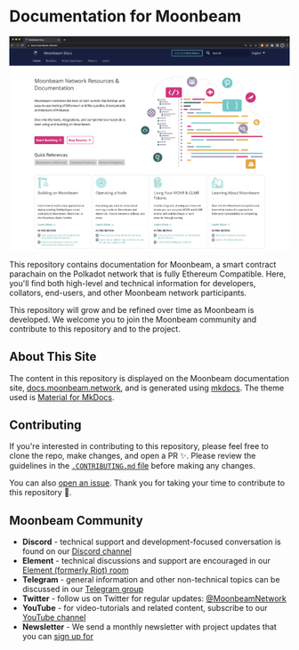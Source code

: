 # Documentation for Moonbeam

![Main Page Banner](/images/readme-contributing/readme-banner.png)

This repository contains documentation for Moonbeam, a smart contract parachain on the Polkadot network that is fully Ethereum Compatible.  Here, you'll find both high-level and technical information for developers, collators, end-users, and other Moonbeam network participants.

This repository will grow and be refined over time as Moonbeam is developed.  We welcome you to join the Moonbeam community and contribute to this repository and to the project.

## About This Site 

The content in this repository is displayed on the Moonbeam documentation site, [docs.moonbeam.network](https://docs.moonbeam.network), and is generated using [mkdocs](https://www.mkdocs.org/). The theme used is [Material for MkDocs](https://squidfunk.github.io/mkdocs-material/).

## Contributing

If you're interested in contributing to this repository, please feel free to clone the repo, make changes, and open a PR ✨. Please review the guidelines in the [`.CONTRIBUTING.md` file](https://github.com/PureStake/moonbeam-docs/blob/master/.CONTRIBUTING.md) before making any changes.

You can also [open an issue](https://github.com/PureStake/moonbeam-docs/issues/new). Thank you for taking your time to contribute to this repository 💜.

## Moonbeam Community

- **Discord** - technical support and development-focused conversation is found on our [Discord channel](https://discord.gg/PfpUATX)
- **Element** - technical discussions and support are encouraged in our [Element (formerly Riot) room](https://app.element.io/#/room/#moonbeam:matrix.org)
- **Telegram** - general information and other non-technical topics can be discussed in our [Telegram group](https://t.me/Moonbeam_Official)
- **Twitter** - follow us on Twitter for regular updates: [@MoonbeamNetwork](https://twitter.com/MoonbeamNetwork)
- **YouTube** - for video-tutorials and related content, subscribe to our [YouTube channel](https://www.youtube.com/c/MoonbeamNetwork)
- **Newsletter** - We send a monthly newsletter with project updates that you can [sign up for](https://moonbeam.network/newsletter/)

